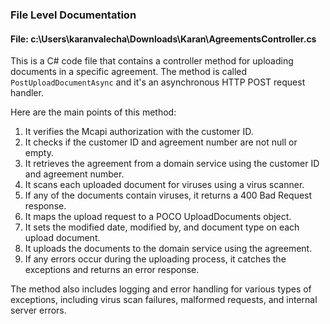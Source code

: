 ### File Level Documentation

#### File: c:\Users\karanvalecha\Downloads\Karan\AgreementsController.cs
This is a C# code file that contains a controller method for uploading documents in a specific agreement. The method is called `PostUploadDocumentAsync` and it's an asynchronous HTTP POST request handler.

Here are the main points of this method:

1. It verifies the Mcapi authorization with the customer ID.
2. It checks if the customer ID and agreement number are not null or empty.
3. It retrieves the agreement from a domain service using the customer ID and agreement number.
4. It scans each uploaded document for viruses using a virus scanner.
5. If any of the documents contain viruses, it returns a 400 Bad Request response.
6. It maps the upload request to a POCO UploadDocuments object.
7. It sets the modified date, modified by, and document type on each upload document.
8. It uploads the documents to the domain service using the agreement.
9. If any errors occur during the uploading process, it catches the exceptions and returns an error response.

The method also includes logging and error handling for various types of exceptions, including virus scan failures, malformed requests, and internal server errors.
